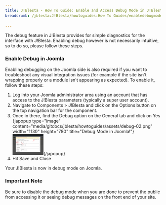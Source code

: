 ```yaml
---
title: J!Blesta - How To Guide: Enable and Access Debug Mode in J!Blesta
breadcrumb: /jblesta:J!Blesta/howtoguides:How To Guides/enabledebugmode:Enable and Access Debug Mode in J!Blesta/
 
---
```



The debug feature in J!Blesta provides for simple diagnostics for the interface with J!Blesta.  Enabling debug however is not necessarily intuitive, so to do so, please follow these steps.
<!--
### Enable Debug in Blesta

To enable debugging on the Blesta side of things, follow these steps:

1. Log into your Blesta Admin area using an account that has access to the J!Blesta addon module settings.
2. Navigate to Addons > J!Blesta > Settings
3. On the General Settings tab, click on the Debug toggle so that it is enabled<br />
{japopup type="image" content="media/gitdocs/jblesta/howtoguides/assets/debug-01.png" width="1130" height="760" title="Debug Mode in Blesta"}
<img src="assets/debug-01.png" width="100px" />{/japopup}
4. Hit Save

That should enable debug on Blesta for J!Blesta
-->
### Enable Debug in Joomla

Enabling debugging on the Joomla side is also required if you want to troubleshoot any visual integration issues (for example if the site isn't wrapping properly or a module isn't appearing as expected).  To enable it, follow these steps:

1. Log into your Joomla administrator area using an account that has access to the J!Blesta parameters (typically a super user account).
2. Navigate to Components > J!Blesta and click on the Options button on the top navigation bar for the component.
3. Once in there, find the Debug option on the General tab and click on Yes<br />
{japopup type="image" content="media/gitdocs/jblesta/howtoguides/assets/debug-02.png" width="1130" height="780" title="Debug Mode in Joomla!"}
<img src="assets/debug-02.png" width="100px" />{/japopup}
4. Hit Save and Close

Your J!Blesta is now in debug mode on Joomla.

### Important Note

Be sure to disable the debug mode when you are done to prevent the public from accessing it or seeing debug messages on the front end of your site.
